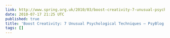 ```yaml
---
link: http://www.spring.org.uk/2010/03/boost-creativity-7-unusual-psychological-techniques.php
date: 2010-07-17 21:25 UTC
published: true
title: 'Boost Creativity: 7 Unusual Psychological Techniques — PsyBlog'
tags: []
---
```



